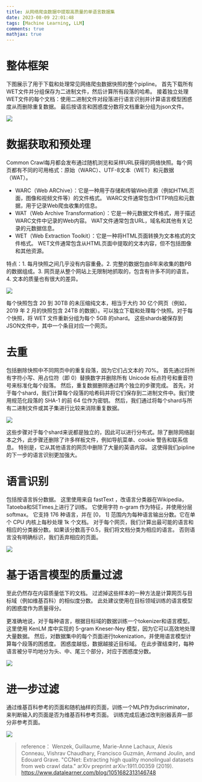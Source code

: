 ```yaml
---
title: 从网络爬虫数据中提取高质量的单语言数据集
date: 2023-08-09 22:01:48
tags: [Machine Learning, LLM]
comments: true
mathjax: true
---
```


# 整体框架

下图展示了用于下载和处理常见网络爬虫数据快照的整个pipline。
首先下载所有WET文件并分组保存为二进制文件，然后计算所有段落的哈希。
接着独立处理WET文件的每个文档：使用二进制文件对段落进行语言识别并计算语言模型困惑度从而删除重复数据。
最后按语言和困惑度分数将文档重新分组为json文件。

![](https://raw.githubusercontent.com/imonce/imgs/master/202308091947586.png)



# 数据获取和预处理

Common Crawl每月都会发布通过随机浏览和采样URL获得的网络快照。每个网页都有不同的可用格式：原始（WARC）、UTF-8文本（WET）和元数据（WAT）。

- WARC（Web ARChive）：它是一种用于存储和传输Web资源（例如HTML页面，图像和视频文件等）的文件格式。 WARC文件通常包含HTTP响应和元数据，用于记录Web爬虫收集的信息。
- WAT（Web Archive Transformation）：它是一种元数据文件格式，用于描述WARC文件中记录的Web内容。 WAT文件通常包含URL，域名和其他有关记录的元数据信息。
- WET（Web Extraction Toolkit）：它是一种将HTML页面转换为文本格式的文件格式。 WET文件通常包含从HTML页面中提取的文本内容，但不包括图像和其他资源。

特点：1. 每月快照之间几乎没有内容重叠。2. 完整的数据包由8年来收集的数PB的数据组成。3. 网页是从整个网站上无限制地抓取的，包含有许多不同的语言。4. 文本的质量也有很大的差异。

![](https://raw.githubusercontent.com/imonce/imgs/master/202308091954320.png)


每个快照包含 20 到 30TB 的未压缩纯文本，相当于大约 30 亿个网页（例如，2019 年 2 月的快照包含 24TB 的数据）。可以独立下载和处理每个快照。对于每个快照，将 WET 文件重新分组为每个 5GB 的shard。
这些shards被保存到JSON文件中，其中一个条目对应一个网页。


# 去重
包括删除快照中不同网页中的重复段落，因为它们占文本的 70%。
首先通过将所有字符小写、用占位符（即 0）替换数字并删除所有 Unicode 标点符号和重音符号来标准化每个段落。
然后，重复数据删除通过两个独立的步骤完成。
首先，对于每个shard，我们计算每个段落的哈希码并将它们保存到二进制文件中。我们使用规范化段落的 SHA-1 的前 64 位作为密钥。
然后，我们通过将每个shard与所有二进制文件或其子集进行比较来消除重复数据。 

![](https://raw.githubusercontent.com/imonce/imgs/master/202308092003191.png)

这些步骤对于每个shard来说都是独立的，因此可以进行分布式。除了删除网络副本之外，此步骤还删除了许多样板文件，例如导航菜单、cookie 警告和联系信息。
特别是，它从其他语言的网页中删除了大量的英语内容。
这使得我们pipline的下一步的语言识别更加强大。


# 语言识别


包括按语言拆分数据。
这里使用来自 fastText ，改语言分类器在Wikipedia，Tatoeba和SETimes上进行了训练。
它使用字符 n-gram 作为特征，并使用分层softmax。
它支持 176 种语言，并在 [0， 1] 范围内为每种语言输出分数。它在单个 CPU 内核上每秒处理 1k 个文档。
对于每个网页，我们计算出最可能的语言和相应的分类器分数。如果该分数高于0.5，我们将文档分类为相应的语言。
否则语言没有明确标识，我们丢弃相应的页面。

![](https://raw.githubusercontent.com/imonce/imgs/master/202308092003773.png)


# 基于语言模型的质量过滤

至此仍然存在内容质量低下的文档。
过滤掉这些样本的一种方法是计算网页与目标域（例如维基百科）的相似度分数。
此处建议使用在目标领域训练的语言模型的困惑度作为质量得分。

更准确地说，对于每种语言，根据目标域的数据训练一个tokenizer和语言模型。
这里使用 KenLM 库中实现的 5-gram Kneser-Ney 模型，因为它可以高效地处理大量数据。
然后，对数据集中的每个页面进行tokenization，并使用语言模型计算每个段落的困惑度。
困惑度越低，数据越接近目标域。
在此步骤结束时，每种语言被分平均地分为头、中、尾三个部分，对应于困惑度分数。

![](https://raw.githubusercontent.com/imonce/imgs/master/202308092005786.png)

# 进一步过滤

通过维基百科参考的页面和随机抽样的页面，训练一个MLP作为discriminator，来判断输入的页面是否为维基百科参考页面。
训练完成后通过改判别器丢弃一部分非参考页面。

![](https://raw.githubusercontent.com/imonce/imgs/master/202308092011056.png)



> reference：
> Wenzek, Guillaume, Marie-Anne Lachaux, Alexis Conneau, Vishrav Chaudhary, Francisco Guzmán, Armand Joulin, and Edouard Grave. "CCNet: Extracting high quality monolingual datasets from web crawl data." arXiv preprint arXiv:1911.00359 (2019).
> https://www.datalearner.com/blog/1051682313146748
